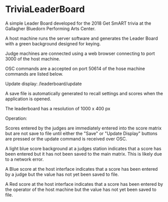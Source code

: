 # TriviaLeaderBoard

A simple Leader Board developed for the 2018 Get SmART trivia at the Gallagher
Bluedorn Performing Arts Center.

A host machine runs the server software and generates the Leader Board with
a green background designed for keying.

Judge machines are connected using a web browser connecting to port 3000 of
the host machine.

OSC commands are a accepted on port 50614 of the hose machine commands are
listed below.

Update display: /leaderboard/update

A save file is automatically generated to recall settings and scores when the
application is opened.

The leaderboard has a resolution of 1000 x 400 px

Operation:

Scores entered by the judges are immediately entered into the score matrix
but are not save to file until either the "Save" or "Update Display" buttons
are pressed or the update command is received over OSC.

A light blue score background at a judges station indicates that a score has
been entered but it has not been saved to the main matrix.  This is likely due
to a network error.

A Blue score at the host interface indicates that a score has been entered
by a judge but the value has not yet been saved to file.

A Red score at the host interface indicates that a score has been entered by
the operator of the host machine but the value has not yet been saved to file.
